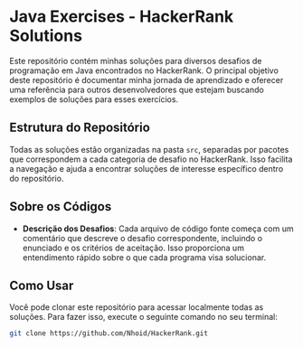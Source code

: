 # Java Exercises - HackerRank Solutions

Este repositório contém minhas soluções para diversos desafios de programação em Java encontrados no HackerRank. O principal objetivo deste repositório é documentar minha jornada de aprendizado e oferecer uma referência para outros desenvolvedores que estejam buscando exemplos de soluções para esses exercícios.

## Estrutura do Repositório

Todas as soluções estão organizadas na pasta `src`, separadas por pacotes que correspondem a cada categoria de desafio no HackerRank. Isso facilita a navegação e ajuda a encontrar soluções de interesse específico dentro do repositório.

## Sobre os Códigos

- **Descrição dos Desafios**: Cada arquivo de código fonte começa com um comentário que descreve o desafio correspondente, incluindo o enunciado e os critérios de aceitação. Isso proporciona um entendimento rápido sobre o que cada programa visa solucionar.

## Como Usar

Você pode clonar este repositório para acessar localmente todas as soluções. Para fazer isso, execute o seguinte comando no seu terminal:

```bash
git clone https://github.com/Nhoid/HackerRank.git
